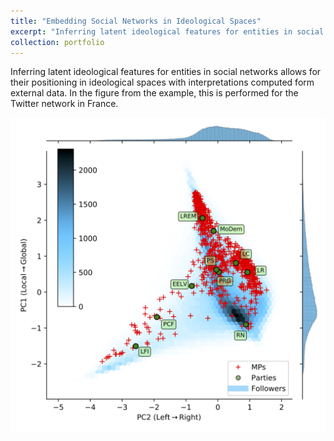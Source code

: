 ```yaml
---
title: "Embedding Social Networks in Ideological Spaces"
excerpt: "Inferring latent ideological features for entities in social networks allows for their positioning in ideological spaces with interpretations computed form external data<br/><img src='/images/gallery/IS_view_MPs_Parties_Followers.png'>"
collection: portfolio
---
```


Inferring latent ideological features for entities in social networks allows for their positioning in ideological spaces with interpretations computed form external data. In the figure from the example, this is performed for the Twitter network in France.

<img src='/images/gallery/IS_view_MPs_Parties_Followers.png'>
